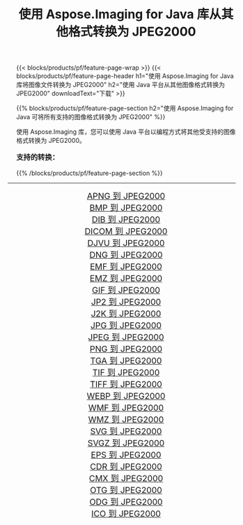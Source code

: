 ﻿---
title: 使用 Aspose.Imaging for Java 库从其他格式转换为 JPEG2000 
weight: 3920
url: /zh-hans/java/conversion/to/jpeg2000/ 
lang: zh-hans
langdirlevel: 2
locales: zh-hans,ja,it,ru,de,es,fr,nl,id,lt,pl,pt,vi,tr,ko,zh-hant,ar,hi,th,sv,cs,uk,he
description: 使用 Aspose.Imaging，您可以使用 Java 从其他格式转换为 JPEG2000
---

{{< blocks/products/pf/feature-page-wrap >}}
{{< blocks/products/pf/feature-page-header h1="使用 Aspose.Imaging for Java 库将图像文件转换为 JPEG2000" h2="使用 Java 平台从其他图像格式转换为 JPEG2000" downloadText="下载" >}}


{{% blocks/products/pf/feature-page-section  h2="使用 Aspose.Imaging for Java 可将所有支持的图像格式转换为 JPEG2000" %}}
<p align=justify>使用 Aspose.Imaging 库，您可以使用 Java 平台以编程方式将其他受支持的图像格式转换为 JPEG2000。</p>
<h3 style="margin-top:16px;">
支持的转换：
</h3>
{{% /blocks/products/pf/feature-page-section %}}
<div class="container-fluid productfamilypage bg-gray">
    <div class="convertypes bg-gray agp-content section">
        <div class="container">
		<hr style="margin-left:-20px;"/>
		<div class="row other-converters" style="gap: 10px;font-size: 19px;text-align:center;">
		    <div class='col-md-3 other-converter remove-lp remove-rp'><a href="/imaging/zh-hans/java/conversion/apng-to-jpeg2000/" style="padding:15px;">APNG 到 JPEG2000</a></div>
<div class='col-md-3 other-converter remove-lp remove-rp'><a href="/imaging/zh-hans/java/conversion/bmp-to-jpeg2000/" style="padding:15px;">BMP 到 JPEG2000</a></div>
<div class='col-md-3 other-converter remove-lp remove-rp'><a href="/imaging/zh-hans/java/conversion/dib-to-jpeg2000/" style="padding:15px;">DIB 到 JPEG2000</a></div>
<div class='col-md-3 other-converter remove-lp remove-rp'><a href="/imaging/zh-hans/java/conversion/dicom-to-jpeg2000/" style="padding:15px;">DICOM 到 JPEG2000</a></div>
<div class='col-md-3 other-converter remove-lp remove-rp'><a href="/imaging/zh-hans/java/conversion/djvu-to-jpeg2000/" style="padding:15px;">DJVU 到 JPEG2000</a></div>
<div class='col-md-3 other-converter remove-lp remove-rp'><a href="/imaging/zh-hans/java/conversion/dng-to-jpeg2000/" style="padding:15px;">DNG 到 JPEG2000</a></div>
<div class='col-md-3 other-converter remove-lp remove-rp'><a href="/imaging/zh-hans/java/conversion/emf-to-jpeg2000/" style="padding:15px;">EMF 到 JPEG2000</a></div>
<div class='col-md-3 other-converter remove-lp remove-rp'><a href="/imaging/zh-hans/java/conversion/emz-to-jpeg2000/" style="padding:15px;">EMZ 到 JPEG2000</a></div>
<div class='col-md-3 other-converter remove-lp remove-rp'><a href="/imaging/zh-hans/java/conversion/gif-to-jpeg2000/" style="padding:15px;">GIF 到 JPEG2000</a></div>
<div class='col-md-3 other-converter remove-lp remove-rp'><a href="/imaging/zh-hans/java/conversion/jp2-to-jpeg2000/" style="padding:15px;">JP2 到 JPEG2000</a></div>
<div class='col-md-3 other-converter remove-lp remove-rp'><a href="/imaging/zh-hans/java/conversion/j2k-to-jpeg2000/" style="padding:15px;">J2K 到 JPEG2000</a></div>
<div class='col-md-3 other-converter remove-lp remove-rp'><a href="/imaging/zh-hans/java/conversion/jpg-to-jpeg2000/" style="padding:15px;">JPG 到 JPEG2000</a></div>
<div class='col-md-3 other-converter remove-lp remove-rp'><a href="/imaging/zh-hans/java/conversion/jpeg-to-jpeg2000/" style="padding:15px;">JPEG 到 JPEG2000</a></div>
<div class='col-md-3 other-converter remove-lp remove-rp'><a href="/imaging/zh-hans/java/conversion/png-to-jpeg2000/" style="padding:15px;">PNG 到 JPEG2000</a></div>
<div class='col-md-3 other-converter remove-lp remove-rp'><a href="/imaging/zh-hans/java/conversion/tga-to-jpeg2000/" style="padding:15px;">TGA 到 JPEG2000</a></div>
<div class='col-md-3 other-converter remove-lp remove-rp'><a href="/imaging/zh-hans/java/conversion/tif-to-jpeg2000/" style="padding:15px;">TIF 到 JPEG2000</a></div>
<div class='col-md-3 other-converter remove-lp remove-rp'><a href="/imaging/zh-hans/java/conversion/tiff-to-jpeg2000/" style="padding:15px;">TIFF 到 JPEG2000</a></div>
<div class='col-md-3 other-converter remove-lp remove-rp'><a href="/imaging/zh-hans/java/conversion/webp-to-jpeg2000/" style="padding:15px;">WEBP 到 JPEG2000</a></div>
<div class='col-md-3 other-converter remove-lp remove-rp'><a href="/imaging/zh-hans/java/conversion/wmf-to-jpeg2000/" style="padding:15px;">WMF 到 JPEG2000</a></div>
<div class='col-md-3 other-converter remove-lp remove-rp'><a href="/imaging/zh-hans/java/conversion/wmz-to-jpeg2000/" style="padding:15px;">WMZ 到 JPEG2000</a></div>
<div class='col-md-3 other-converter remove-lp remove-rp'><a href="/imaging/zh-hans/java/conversion/svg-to-jpeg2000/" style="padding:15px;">SVG 到 JPEG2000</a></div>
<div class='col-md-3 other-converter remove-lp remove-rp'><a href="/imaging/zh-hans/java/conversion/svgz-to-jpeg2000/" style="padding:15px;">SVGZ 到 JPEG2000</a></div>
<div class='col-md-3 other-converter remove-lp remove-rp'><a href="/imaging/zh-hans/java/conversion/eps-to-jpeg2000/" style="padding:15px;">EPS 到 JPEG2000</a></div>
<div class='col-md-3 other-converter remove-lp remove-rp'><a href="/imaging/zh-hans/java/conversion/cdr-to-jpeg2000/" style="padding:15px;">CDR 到 JPEG2000</a></div>
<div class='col-md-3 other-converter remove-lp remove-rp'><a href="/imaging/zh-hans/java/conversion/cmx-to-jpeg2000/" style="padding:15px;">CMX 到 JPEG2000</a></div>
<div class='col-md-3 other-converter remove-lp remove-rp'><a href="/imaging/zh-hans/java/conversion/otg-to-jpeg2000/" style="padding:15px;">OTG 到 JPEG2000</a></div>
<div class='col-md-3 other-converter remove-lp remove-rp'><a href="/imaging/zh-hans/java/conversion/odg-to-jpeg2000/" style="padding:15px;">ODG 到 JPEG2000</a></div>
<div class='col-md-3 other-converter remove-lp remove-rp'><a href="/imaging/zh-hans/java/conversion/ico-to-jpeg2000/" style="padding:15px;">ICO 到 JPEG2000</a></div>
                </div>
        </div>
    </div>
</div>
<br/>

